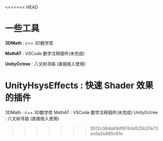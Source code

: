 <<<<<<< HEAD
# 一些工具

**3DMath** : c++ 3D数学库

**MathAT** : VSCode 数学注释插件(未完成)

**UnityOctree** : 八叉树寻路 (直接拖入使用)

**UnityHsysEffects** : 快速 Shader 效果的插件
=======
3DMath : c++ 3D数学库
MathAT : VSCode 数学注释插件(未完成)
UnityOctree : 八叉树寻路 (直接拖入使用)
>>>>>>> 5512c38dd49df9744d525b37e72ec6a2e885c61e
